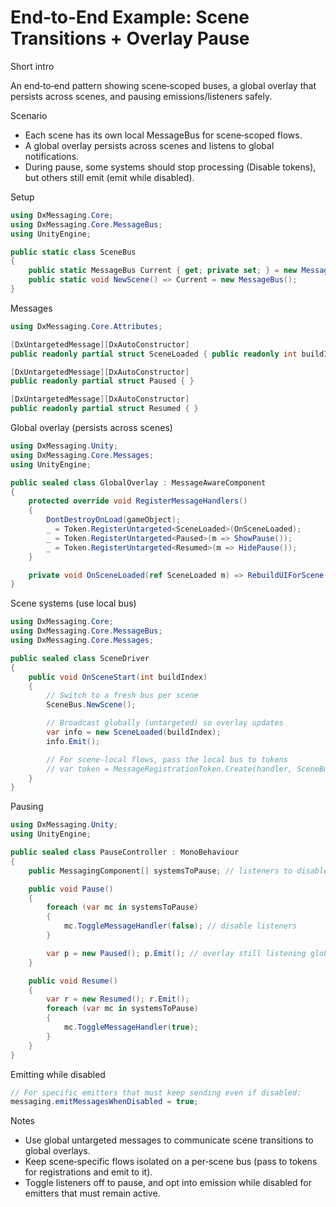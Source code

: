 # End‑to‑End Example: Scene Transitions + Overlay Pause

Short intro

An end‑to‑end pattern showing scene‑scoped buses, a global overlay that persists across scenes, and pausing emissions/listeners safely.

Scenario

- Each scene has its own local MessageBus for scene‑scoped flows.
- A global overlay persists across scenes and listens to global notifications.
- During pause, some systems should stop processing (Disable tokens), but others still emit (emit while disabled).

Setup

```csharp
using DxMessaging.Core;
using DxMessaging.Core.MessageBus;
using UnityEngine;

public static class SceneBus
{
    public static MessageBus Current { get; private set; } = new MessageBus();
    public static void NewScene() => Current = new MessageBus();
}
```

Messages

```csharp
using DxMessaging.Core.Attributes;

[DxUntargetedMessage][DxAutoConstructor]
public readonly partial struct SceneLoaded { public readonly int buildIndex; }

[DxUntargetedMessage][DxAutoConstructor]
public readonly partial struct Paused { }

[DxUntargetedMessage][DxAutoConstructor]
public readonly partial struct Resumed { }
```

Global overlay (persists across scenes)

```csharp
using DxMessaging.Unity;
using DxMessaging.Core.Messages;
using UnityEngine;

public sealed class GlobalOverlay : MessageAwareComponent
{
    protected override void RegisterMessageHandlers()
    {
        DontDestroyOnLoad(gameObject);
        _ = Token.RegisterUntargeted<SceneLoaded>(OnSceneLoaded);
        _ = Token.RegisterUntargeted<Paused>(m => ShowPause());
        _ = Token.RegisterUntargeted<Resumed>(m => HidePause());
    }

    private void OnSceneLoaded(ref SceneLoaded m) => RebuildUIForScene(m.buildIndex);
}
```

Scene systems (use local bus)

```csharp
using DxMessaging.Core;
using DxMessaging.Core.MessageBus;
using DxMessaging.Core.Messages;

public sealed class SceneDriver
{
    public void OnSceneStart(int buildIndex)
    {
        // Switch to a fresh bus per scene
        SceneBus.NewScene();

        // Broadcast globally (untargeted) so overlay updates
        var info = new SceneLoaded(buildIndex);
        info.Emit();

        // For scene‑local flows, pass the local bus to tokens
        // var token = MessageRegistrationToken.Create(handler, SceneBus.Current);
    }
}
```

Pausing

```csharp
using DxMessaging.Unity;
using UnityEngine;

public sealed class PauseController : MonoBehaviour
{
    public MessagingComponent[] systemsToPause; // listeners to disable during pause

    public void Pause()
    {
        foreach (var mc in systemsToPause)
        {
            mc.ToggleMessageHandler(false); // disable listeners
        }

        var p = new Paused(); p.Emit(); // overlay still listening globally
    }

    public void Resume()
    {
        var r = new Resumed(); r.Emit();
        foreach (var mc in systemsToPause)
        {
            mc.ToggleMessageHandler(true);
        }
    }
}
```

Emitting while disabled

```csharp
// For specific emitters that must keep sending even if disabled:
messaging.emitMessagesWhenDisabled = true;
```

Notes

- Use global untargeted messages to communicate scene transitions to global overlays.
- Keep scene‑specific flows isolated on a per‑scene bus (pass to tokens for registrations and emit to it).
- Toggle listeners off to pause, and opt into emission while disabled for emitters that must remain active.
